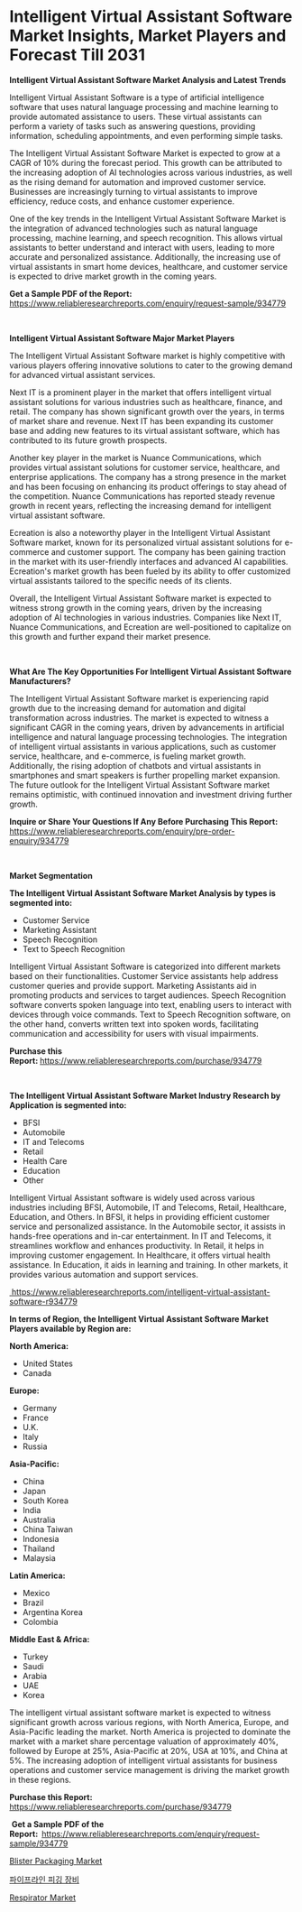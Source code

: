 <p><h1>Intelligent Virtual Assistant Software Market Insights, Market Players and Forecast Till 2031</h1></p><p><strong>Intelligent Virtual Assistant Software Market Analysis and Latest Trends</strong></p>
<p><p>Intelligent Virtual Assistant Software is a type of artificial intelligence software that uses natural language processing and machine learning to provide automated assistance to users. These virtual assistants can perform a variety of tasks such as answering questions, providing information, scheduling appointments, and even performing simple tasks.</p><p>The Intelligent Virtual Assistant Software Market is expected to grow at a CAGR of 10% during the forecast period. This growth can be attributed to the increasing adoption of AI technologies across various industries, as well as the rising demand for automation and improved customer service. Businesses are increasingly turning to virtual assistants to improve efficiency, reduce costs, and enhance customer experience.</p><p>One of the key trends in the Intelligent Virtual Assistant Software Market is the integration of advanced technologies such as natural language processing, machine learning, and speech recognition. This allows virtual assistants to better understand and interact with users, leading to more accurate and personalized assistance. Additionally, the increasing use of virtual assistants in smart home devices, healthcare, and customer service is expected to drive market growth in the coming years.</p></p>
<p><strong>Get a Sample PDF of the Report:&nbsp;</strong> <a href="https://www.reliableresearchreports.com/enquiry/request-sample/934779">https://www.reliableresearchreports.com/enquiry/request-sample/934779</a></p>
<p>&nbsp;</p>
<p><strong>Intelligent Virtual Assistant Software Major Market Players</strong></p>
<p><p>The Intelligent Virtual Assistant Software market is highly competitive with various players offering innovative solutions to cater to the growing demand for advanced virtual assistant services. </p><p>Next IT is a prominent player in the market that offers intelligent virtual assistant solutions for various industries such as healthcare, finance, and retail. The company has shown significant growth over the years, in terms of market share and revenue. Next IT has been expanding its customer base and adding new features to its virtual assistant software, which has contributed to its future growth prospects.</p><p>Another key player in the market is Nuance Communications, which provides virtual assistant solutions for customer service, healthcare, and enterprise applications. The company has a strong presence in the market and has been focusing on enhancing its product offerings to stay ahead of the competition. Nuance Communications has reported steady revenue growth in recent years, reflecting the increasing demand for intelligent virtual assistant software.</p><p>Ecreation is also a noteworthy player in the Intelligent Virtual Assistant Software market, known for its personalized virtual assistant solutions for e-commerce and customer support. The company has been gaining traction in the market with its user-friendly interfaces and advanced AI capabilities. Ecreation's market growth has been fueled by its ability to offer customized virtual assistants tailored to the specific needs of its clients.</p><p>Overall, the Intelligent Virtual Assistant Software market is expected to witness strong growth in the coming years, driven by the increasing adoption of AI technologies in various industries. Companies like Next IT, Nuance Communications, and Ecreation are well-positioned to capitalize on this growth and further expand their market presence.</p></p>
<p>&nbsp;</p>
<p><strong>What Are The Key Opportunities For Intelligent Virtual Assistant Software Manufacturers?</strong></p>
<p><p>The Intelligent Virtual Assistant Software market is experiencing rapid growth due to the increasing demand for automation and digital transformation across industries. The market is expected to witness a significant CAGR in the coming years, driven by advancements in artificial intelligence and natural language processing technologies. The integration of intelligent virtual assistants in various applications, such as customer service, healthcare, and e-commerce, is fueling market growth. Additionally, the rising adoption of chatbots and virtual assistants in smartphones and smart speakers is further propelling market expansion. The future outlook for the Intelligent Virtual Assistant Software market remains optimistic, with continued innovation and investment driving further growth.</p></p>
<p><strong>Inquire or Share Your Questions If Any Before Purchasing This Report:</strong> <a href="https://www.reliableresearchreports.com/enquiry/pre-order-enquiry/934779">https://www.reliableresearchreports.com/enquiry/pre-order-enquiry/934779</a></p>
<p>&nbsp;</p>
<p><strong>Market Segmentation</strong></p>
<p><strong>The Intelligent Virtual Assistant Software Market Analysis by types is segmented into:</strong></p>
<p><ul><li>Customer Service</li><li>Marketing Assistant</li><li>Speech Recognition</li><li>Text to Speech Recognition</li></ul></p>
<p><p>Intelligent Virtual Assistant Software is categorized into different markets based on their functionalities. Customer Service assistants help address customer queries and provide support. Marketing Assistants aid in promoting products and services to target audiences. Speech Recognition software converts spoken language into text, enabling users to interact with devices through voice commands. Text to Speech Recognition software, on the other hand, converts written text into spoken words, facilitating communication and accessibility for users with visual impairments.</p></p>
<p><strong>Purchase this Report:&nbsp;</strong><a href="https://www.reliableresearchreports.com/purchase/934779">https://www.reliableresearchreports.com/purchase/934779</a></p>
<p>&nbsp;</p>
<p><strong>The Intelligent Virtual Assistant Software Market Industry Research by Application is segmented into:</strong></p>
<p><ul><li>BFSI</li><li>Automobile</li><li>IT and Telecoms</li><li>Retail</li><li>Health Care</li><li>Education</li><li>Other</li></ul></p>
<p><p>Intelligent Virtual Assistant software is widely used across various industries including BFSI, Automobile, IT and Telecoms, Retail, Healthcare, Education, and Others. In BFSI, it helps in providing efficient customer service and personalized assistance. In the Automobile sector, it assists in hands-free operations and in-car entertainment. In IT and Telecoms, it streamlines workflow and enhances productivity. In Retail, it helps in improving customer engagement. In Healthcare, it offers virtual health assistance. In Education, it aids in learning and training. In other markets, it provides various automation and support services.</p></p>
<p><a href="https://www.reliableresearchreports.com/intelligent-virtual-assistant-software-r934779">&nbsp;https://www.reliableresearchreports.com/intelligent-virtual-assistant-software-r934779</a></p>
<p><strong>In terms of Region, the Intelligent Virtual Assistant Software Market Players available by Region are:</strong></p>
<p>
    <p> <strong> North America: </strong>
        <ul>
            <li>United States</li>
            <li>Canada</li>
        </ul>
        </p> 
    <p> <strong> Europe: </strong>
        <ul>
            <li>Germany</li>
            <li>France</li>
            <li>U.K.</li>
            <li>Italy</li>
            <li>Russia</li>
        </ul>
        </p> 
    <p> <strong> Asia-Pacific: </strong>
        <ul>
            <li>China</li>
            <li>Japan</li>
            <li>South Korea</li>
            <li>India</li>
            <li>Australia</li>
            <li>China Taiwan</li>
            <li>Indonesia</li>
            <li>Thailand</li>
            <li>Malaysia</li>
        </ul>
        </p> 
    <p> <strong> Latin America: </strong>
        <ul>
            <li>Mexico</li>
            <li>Brazil</li>
            <li>Argentina Korea</li>
            <li>Colombia</li>
        </ul>
        </p> 
    <p> <strong> Middle East & Africa: </strong>
        <ul>
            <li>Turkey</li>
            <li>Saudi</li>
            <li>Arabia</li>
            <li>UAE</li>
            <li>Korea</li>
        </ul>
    </p>
    </p>
<p><p>The intelligent virtual assistant software market is expected to witness significant growth across various regions, with North America, Europe, and Asia-Pacific leading the market. North America is projected to dominate the market with a market share percentage valuation of approximately 40%, followed by Europe at 25%, Asia-Pacific at 20%, USA at 10%, and China at 5%. The increasing adoption of intelligent virtual assistants for business operations and customer service management is driving the market growth in these regions.</p></p>
<p><strong>Purchase this Report: </strong><a href="https://www.reliableresearchreports.com/purchase/934779">https://www.reliableresearchreports.com/purchase/934779</a></p>
<p>&nbsp;<strong>Get a Sample PDF of the Report:&nbsp;&nbsp;</strong><a href="https://www.reliableresearchreports.com/enquiry/request-sample/934779">https://www.reliableresearchreports.com/enquiry/request-sample/934779</a></p>
<p><strong></strong></p>
<p><p><a href="https://www.linkedin.com/pulse/blister-packaging-market-growth-trends-covid-19-impact-forecasts-j8zve">Blister Packaging Market</a></p><p><a href="https://medium.com/@kennayundt/%ED%8C%8C%EC%9D%B4%ED%94%84%EB%9D%BC%EC%9D%B8-%ED%94%BC%EA%B9%85-%EC%9E%A5%EB%B9%84-%EC%8B%9C%EC%9E%A5-%EC%A2%85%EB%A5%98-%EC%9D%91%EC%9A%A9-%EB%B0%8F-%EC%A7%80%EB%A6%AC%EC%97%90-%EB%8C%80%ED%95%9C-%ED%8F%AC%EA%B4%84%EC%A0%81-%ED%8F%89%EA%B0%80-e7603cc7e93b">파이프라인 피깅 장비</a></p><p><a href="https://www.linkedin.com/pulse/respirator-market-analysis-sze-forecasted-period-from-2024-zul0e">Respirator Market</a></p></p>